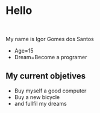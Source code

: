 <h1>Hello</h1>
<br>
<p>My name is Igor Gomes dos Santos</p>
<ul>
  <li>Age=15</li>
  <li>Dream=Become a programer</li>
</ul>

<h2>My current objetives</h2>
<ul>
  <li>Buy myself a good computer</li>
  <li>Buy a new bicycle</li>
  <li>and fullfil my dreams</li>
</ul>
